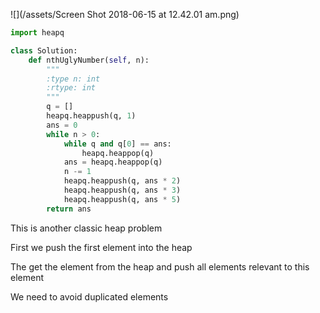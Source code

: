 ![](/assets/Screen Shot 2018-06-15 at 12.42.01 am.png)

```py
import heapq

class Solution:
    def nthUglyNumber(self, n):
        """
        :type n: int
        :rtype: int
        """
        q = []
        heapq.heappush(q, 1)
        ans = 0
        while n > 0:
            while q and q[0] == ans:
                heapq.heappop(q)
            ans = heapq.heappop(q)
            n -= 1
            heapq.heappush(q, ans * 2)
            heapq.heappush(q, ans * 3)
            heapq.heappush(q, ans * 5)
        return ans
```

This is another classic heap problem

First we push the first element into the heap

The get the element from the heap and push all elements relevant to this element

We need to avoid duplicated elements

